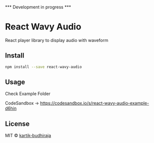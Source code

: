 *** Development in progress ***

# React Wavy Audio

React player library to display audio with waveform

## Install

```bash
npm install --save react-wavy-audio
```

## Usage

Check Example Folder

CodeSandbox -> https://codesandbox.io/s/react-wavy-audio-example-d6hin

## License

MIT © [kartik-budhiraja](https://github.com/kartik-budhiraja)
